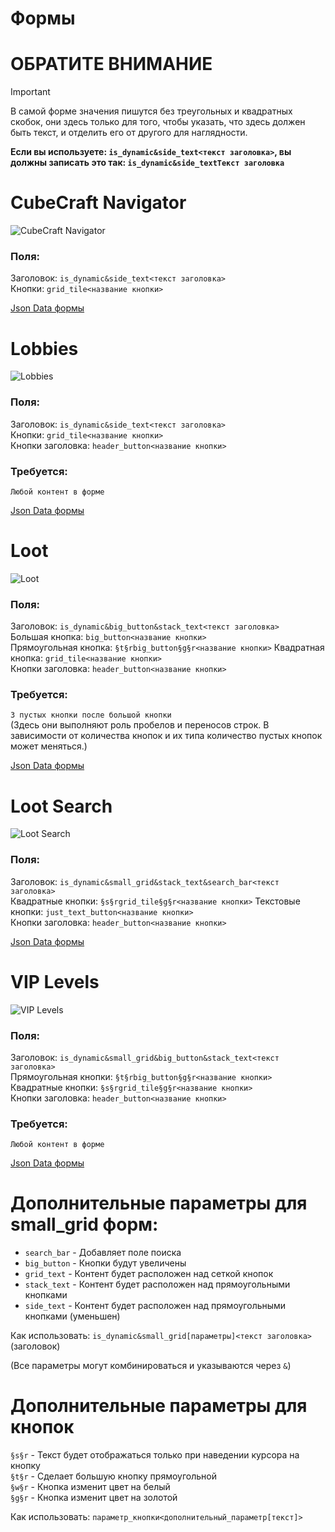 # Формы

# ОБРАТИТЕ ВНИМАНИЕ
> [!important]
> В самой форме значения пишутся без треугольных и квадратных скобок, они здесь только для того, чтобы указать, что здесь должен быть текст, и отделить его от другого для наглядности.   
>
> **Eсли вы используете: `is_dynamic&side_text<текст заголовка>`, вы должны записать это так: `is_dynamic&side_textТекст заголовка`**

# CubeCraft Navigator
![CubeCraft Navigator](../images/cubecraft_navigator.png)

### Поля:
Заголовок: `is_dynamic&side_text<текст заголовка>`  
Кнопки: `grid_tile<название кнопки>`

[Json Data формы](../data/cubecraft_navigator.json)


# Lobbies
![Lobbies](../images/cubecraft_lobbies.png)

### Поля:
Заголовок: `is_dynamic&side_text<текст заголовка>`  
Кнопки: `grid_tile<название кнопки>`    
Кнопки заголовка: `header_button<название кнопки>`  

### Требуется:
`Любой контент в форме`

[Json Data формы](../data/cubecraft_lobbies.json)


# Loot
![Loot](../images/cubecraft_loot.png)

### Поля:
Заголовок: `is_dynamic&big_button&stack_text<текст заголовка>`  
Большая кнопка: `big_button<название кнопки>`   
Прямоугольная кнопка: `§t§rbig_button§g§r<название кнопки>` 
Квадратная кнопка: `grid_tile<название кнопки>`  
Кнопки заголовка: `header_button<название кнопки>`  

### Требуется:
`3 пустых кнопки после большой кнопки`  
(Здесь они выполняют роль пробелов и переносов строк.
В зависимости от количества кнопок и их типа количество пустых кнопок может меняться.)

[Json Data формы](../data/cubecraft_loot.json)


# Loot Search
![Loot Search](../images/cubecraft_loot_search.png)

### Поля:
Заголовок: `is_dynamic&small_grid&stack_text&search_bar<текст заголовка>`   
Квадратные кнопки: `§s§rgrid_tile§g§r<название кнопки>` 
Текстовые кнопки: `just_text_button<название кнопки>`   
Кнопки заголовка: `header_button<название кнопки>`  

[Json Data формы](../data/cubecraft_loot_search.json)


# VIP Levels
![VIP Levels](../images/cubecraft_vip_levels.png)

### Поля:
Заголовок: `is_dynamic&small_grid&big_button&stack_text<текст заголовка>`   
Прямоугольная кнопки: `§t§rbig_button§g§r<название кнопки>`     
Квадратные кнопки: `§s§rgrid_tile§g§r<название кнопки>`     
Кнопки заголовка: `header_button<название кнопки>`  

### Требуется:
`Любой контент в форме`

[Json Data формы](../data/cubecraft_vip_levels.json)


# Дополнительные параметры для small_grid форм:
- `search_bar` - Добавляет поле поиска
- `big_button` - Кнопки будут увеличены
- `grid_text` - Контент будет расположен над сеткой кнопок
- `stack_text` - Контент будет расположен над прямоугольными кнопками
- `side_text` - Контент будет расположен над прямоугольными кнопками (уменьшен)   

Как использовать: `is_dynamic&small_grid[параметры]<текст заголовка>` (заголовок)   

(Все параметры могут комбинироваться и указываются через `&`)


# Дополнительные параметры для кнопок
`§s§r` - Текст будет отображаться только при наведении курсора на кнопку    
`§t§r` - Сделает большую кнопку прямоугольной    
`§w§r` - Кнопка изменит цвет на белый   
`§g§r` - Кнопка изменит цвет на золотой 

Как использовать: `параметр_кнопки<дополнительный_параметр[текст]>`